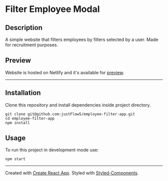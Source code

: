 # Filter Employee Modal

## Description

A simple website that filters employees by filters selected by a user.
Made for recruitment purposes.

## Preview

Website is hosted on Netlify and it's available for [preview].

---

## Installation

Clone this repository and install dependencies inside project directory.

```
git clone git@github.com:justFlow5/employee-filter-app.git
cd employee-filter-app
npm install
```

## Usage

To run this project in development mode use:

```
npm start
```

---


Created with [Create React App](https://github.com/facebook/create-react-app).
Styled with [Styled-Components](https://github.com/styled-components/styled-components).

[preview]: https://filter-employee-modal.netlify.app
